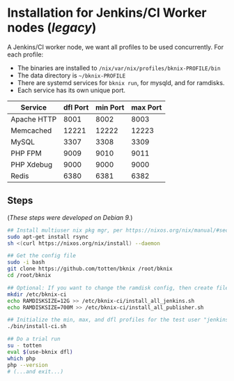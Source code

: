 # Installation for Jenkins/CI Worker nodes (*legacy*)

A Jenkins/CI worker node, we want all profiles to be used concurrently. For each profile:

* The binaries are installed to `/nix/var/nix/profiles/bknix-PROFILE/bin`
* The data directory is `~/bknix-PROFILE`
* There are systemd services for `bknix run`, for mysqld, and for ramdisks.
* Each service has its own unique port.

| Service     | dfl Port     | min Port     | max Port     |
|-------------|--------------|--------------|--------------|
| Apache HTTP | 8001         | 8002         | 8003         |
| Memcached   | 12221        | 12222        | 12223        |
| MySQL       | 3307         | 3308         | 3309         |
| PHP FPM     | 9009         | 9010         | 9011         |
| PHP Xdebug  | 9000         | 9000         | 9000         |
| Redis       | 6380         | 6381         | 6382         |

## Steps

(*These steps were developed on Debian 9.*)

```bash
## Install multiuser nix pkg mgr, per https://nixos.org/nix/manual/#sect-multi-user-installation
sudo apt-get install rsync
sh <(curl https://nixos.org/nix/install) --daemon

## Get the config file
sudo -i bash
git clone https://github.com/totten/bknix /root/bknix
cd /root/bknix

## Optional: If you want to change the ramdisk config, then create files like:
mkdir /etc/bknix-ci
echo RAMDISKSIZE=12G >> /etc/bknix-ci/install_all_jenkins.sh
echo RAMDISKSIZE=700M >> /etc/bknix-ci/install_all_publisher.sh

## Initialize the min, max, and dfl profiles for the test user "jenkins"
./bin/install-ci.sh

## Do a trial run
su - totten
eval $(use-bknix dfl)
which php
php --version
# (...and exit...)
```
